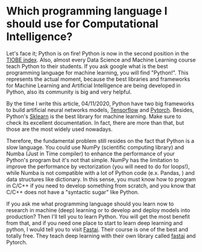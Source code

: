 
# Which programming language I should use for Computational Intelligence?

Let's face it; Python is on fire! Python is now in the second position in the [TIOBE index](https://www.tiobe.com/tiobe-index/). 
Also, almost every Data Science and Machine Learning course teach Python to their students. 
If you ask google what is the best programming language for machine learning, you will find "Python!". 
This represents the actual moment, because the best libraries and frameworks for Machine Learning and Artificial Intelligence are being developed in Python, 
also its community is big and very helpful. 


By the time I write this article, 04/11/2020, Python have two big frameworks to build artificial neural networks models, 
[Tensorflow](https://www.tensorflow.org/) and [Pytorch](https://pytorch.org/). 
Besides, Python's [Sklearn](https://scikit-learn.org/stable/) is the best library for machine learning. Make sure to check its excellent documentation. 
In fact, there are more than that, but those are the most widely used nowadays. 


Therefore, the fundamental problem still resides on the fact that Python is a slow language. 
You could use NumPy (scientific computing library) and Numba (Just in Time compiler) 
to enhance the performance of your Python's program but it's not that simple. 
NumPy has the limitation to improve the performance by vectorization (you will need to do for loops!), 
while Numba is not compatible with a lot of Python code (e.x. Pandas, ) and data structures like dictionary. 
In this sense, you must know how to program in C/C++ if you need to develop something from scratch, 
and you know that C/C++ does not have a "syntactic sugar" like Python. 


If you ask me what programming language should you learn now to research in machine (deep) learning or to develop and deploy models into production? 
Then I'll tell you to learn Python. You will get the most benefit from that, 
and if you need one place to start to learn deep learning and python, I would tell you to visit [Fastai](https://www.fast.ai/). 
Their course is one of the best and totally free. They teach deep learning with their own library called [fastai](https://github.com/fastai/fastai) and Pytorch. 


